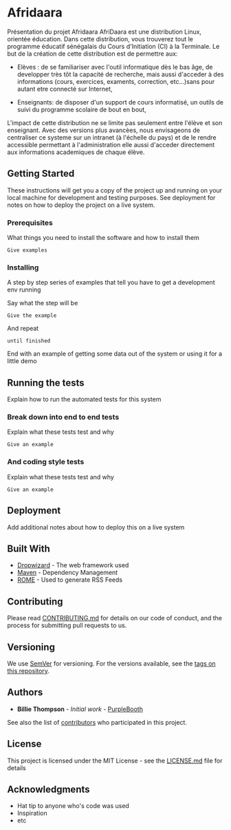 # Afridaara

Présentation du projet Afridaara
AfriDaara est une distribution Linux, orientée éducation. Dans cette distribution, vous trouverez tout le programme éducatif sénégalais du Cours d'Initiation (CI) à la Terminale. 
Le but de la création de cette distribution est de permettre aux:

 - Elèves : de se familiariser avec l'outil informatique dès le bas âge, de developper très tôt la capacité de recherche, mais aussi d'acceder à des informations (cours, exercices, examents, correction, etc...)sans pour autant etre connecté sur Internet,

 - Enseignants: de disposer d'un support de cours informatisé, un outils de suivi du programme scolaire de bout en bout,

L'impact de cette distribution ne se limite pas seulement entre l'élève et son enseignant. Avec des versions plus avancèes, nous envisageons de centraliser ce systeme sur un intranet (à l'échelle du pays) et de le rendre accessible permettant à l'administration elle aussi d'acceder directement aux informations academiques de chaque élève.

## Getting Started

These instructions will get you a copy of the project up and running on your local machine for development and testing purposes. See deployment for notes on how to deploy the project on a live system.

### Prerequisites

What things you need to install the software and how to install them

```
Give examples
```

### Installing

A step by step series of examples that tell you have to get a development env running

Say what the step will be

```
Give the example
```

And repeat

```
until finished
```

End with an example of getting some data out of the system or using it for a little demo

## Running the tests

Explain how to run the automated tests for this system

### Break down into end to end tests

Explain what these tests test and why

```
Give an example
```

### And coding style tests

Explain what these tests test and why

```
Give an example
```

## Deployment

Add additional notes about how to deploy this on a live system

## Built With

* [Dropwizard](http://www.dropwizard.io/1.0.2/docs/) - The web framework used
* [Maven](https://maven.apache.org/) - Dependency Management
* [ROME](https://rometools.github.io/rome/) - Used to generate RSS Feeds

## Contributing

Please read [CONTRIBUTING.md](https://gist.github.com/PurpleBooth/b24679402957c63ec426) for details on our code of conduct, and the process for submitting pull requests to us.

## Versioning

We use [SemVer](http://semver.org/) for versioning. For the versions available, see the [tags on this repository](https://github.com/your/project/tags). 

## Authors

* **Billie Thompson** - *Initial work* - [PurpleBooth](https://github.com/PurpleBooth)

See also the list of [contributors](https://github.com/your/project/contributors) who participated in this project.

## License

This project is licensed under the MIT License - see the [LICENSE.md](LICENSE.md) file for details

## Acknowledgments

* Hat tip to anyone who's code was used
* Inspiration
* etc
